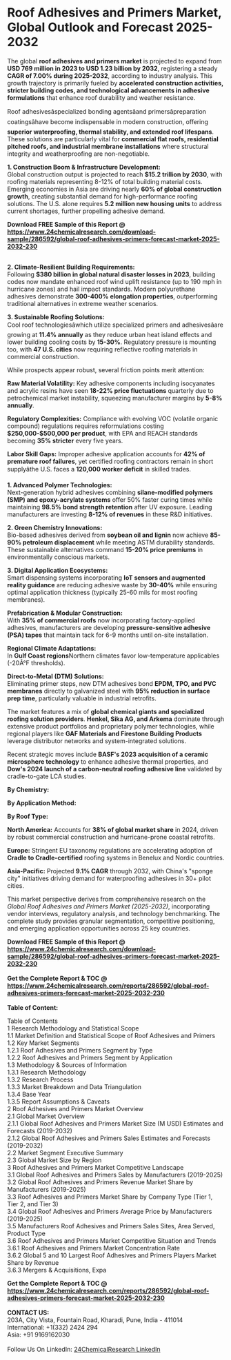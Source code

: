 <h1>Roof Adhesives and Primers Market, Global Outlook and Forecast 2025-2032</h1><p>The global <strong>roof adhesives and primers market</strong> is projected to expand from <strong>USD 769 million in 2023 to USD 1.23 billion by 2032</strong>, registering a steady <strong>CAGR of 7.00% during 2025-2032</strong>, according to industry analysis. This growth trajectory is primarily fueled by <strong>accelerated construction activities, stricter building codes, and technological advancements in adhesive formulations</strong> that enhance roof durability and weather resistance.</p><p>Roof adhesivesâspecialized bonding agentsâand primersâpreparation coatingsâhave become indispensable in modern construction, offering <strong>superior waterproofing, thermal stability, and extended roof lifespans</strong>. These solutions are particularly vital for <strong>commercial flat roofs, residential pitched roofs, and industrial membrane installations</strong> where structural integrity and weatherproofing are non-negotiable.</p><p><strong>1. Construction Boom &amp; Infrastructure Development:</strong><br>
Global construction output is projected to reach <strong>$15.2 trillion by 2030</strong>, with roofing materials representing 8-12% of total building material costs. Emerging economies in Asia are driving nearly <strong>60% of global construction growth</strong>, creating substantial demand for high-performance roofing solutions. The U.S. alone requires <strong>5.2 million new housing units</strong> to address current shortages, further propelling adhesive demand.</p><div><b>Download FREE Sample of this Report @ 
            <a href="https://www.24chemicalresearch.com/download-sample/286592/global-roof-adhesives-primers-forecast-market-2025-2032-230">
            https://www.24chemicalresearch.com/download-sample/286592/global-roof-adhesives-primers-forecast-market-2025-2032-230</a></b></div><br><p><strong>2. Climate-Resilient Building Requirements:</strong><br>
Following <strong>$380 billion in global natural disaster losses in 2023</strong>, building codes now mandate enhanced roof wind uplift resistance (up to 190 mph in hurricane zones) and hail impact standards. Modern polyurethane adhesives demonstrate <strong>300-400% elongation properties</strong>, outperforming traditional alternatives in extreme weather scenarios.</p><p><strong>3. Sustainable Roofing Solutions:</strong><br>
Cool roof technologiesâwhich utilize specialized primers and adhesivesâare growing at <strong>11.4% annually</strong> as they reduce urban heat island effects and lower building cooling costs by <strong>15-30%</strong>. Regulatory pressure is mounting too, with <strong>47 U.S. cities</strong> now requiring reflective roofing materials in commercial construction.</p><p>While prospects appear robust, several friction points merit attention:</p><p><strong>Raw Material Volatility:</strong> Key adhesive components including isocyanates and acrylic resins have seen <strong>18-22% price fluctuations</strong> quarterly due to petrochemical market instability, squeezing manufacturer margins by <strong>5-8% annually</strong>.</p><p><strong>Regulatory Complexities:</strong> Compliance with evolving VOC (volatile organic compound) regulations requires reformulations costing <strong>$250,000-$500,000 per product</strong>, with EPA and REACH standards becoming <strong>35% stricter</strong> every five years.</p><p><strong>Labor Skill Gaps:</strong> Improper adhesive application accounts for <strong>42% of premature roof failures</strong>, yet certified roofing contractors remain in short supplyâthe U.S. faces a <strong>120,000 worker deficit</strong> in skilled trades.</p><p><strong>1. Advanced Polymer Technologies:</strong><br>
Next-generation hybrid adhesives combining <strong>silane-modified polymers (SMP) and epoxy-acrylate systems</strong> offer 50% faster curing times while maintaining <strong>98.5% bond strength retention</strong> after UV exposure. Leading manufacturers are investing <strong>8-12% of revenues</strong> in these R&amp;D initiatives.</p><p><strong>2. Green Chemistry Innovations:</strong><br>
Bio-based adhesives derived from <strong>soybean oil and lignin</strong> now achieve <strong>85-90% petroleum displacement</strong> while meeting ASTM durability standards. These sustainable alternatives command <strong>15-20% price premiums</strong> in environmentally conscious markets.</p><p><strong>3. Digital Application Ecosystems:</strong><br>
Smart dispensing systems incorporating <strong>IoT sensors and augmented reality guidance</strong> are reducing adhesive waste by <strong>30-40%</strong> while ensuring optimal application thickness (typically 25-60 mils for most roofing membranes).</p><p><strong>Prefabrication &amp; Modular Construction:</strong><br>
    With <strong>35% of commercial roofs</strong> now incorporating factory-applied adhesives, manufacturers are developing <strong>pressure-sensitive adhesive (PSA) tapes</strong> that maintain tack for 6-9 months until on-site installation.</p><p><strong>Regional Climate Adaptations:</strong><br>
    In <strong>Gulf Coast regions</strong>Northern climates favor low-temperature applicables (-20Â°F thresholds).</p><p><strong>Direct-to-Metal (DTM) Solutions:</strong><br>
    Eliminating primer steps, new DTM adhesives bond <strong>EPDM, TPO, and PVC membranes</strong> directly to galvanized steel with <strong>95% reduction in surface prep time</strong>, particularly valuable in industrial retrofits.</p><p>The market features a mix of <strong>global chemical giants and specialized roofing solution providers</strong>. <strong>Henkel, Sika AG, and Arkema</strong> dominate through extensive product portfolios and proprietary polymer technologies, while regional players like <strong>GAF Materials and Firestone Building Products</strong> leverage distributor networks and system-integrated solutions.</p><p>Recent strategic moves include <strong>BASF's 2023 acquisition of a ceramic microsphere technology</strong> to enhance adhesive thermal properties, and <strong>Dow's 2024 launch of a carbon-neutral roofing adhesive line</strong> validated by cradle-to-gate LCA studies.</p><p><strong>By Chemistry:</strong></p><p><strong>By Application Method:</strong></p><p><strong>By Roof Type:</strong></p><p><strong>North America:</strong> Accounts for <strong>38% of global market share</strong> in 2024, driven by robust commercial construction and hurricane-prone coastal retrofits.</p><p><strong>Europe:</strong> Stringent EU taxonomy regulations are accelerating adoption of <strong>Cradle to Cradle-certified</strong> roofing systems in Benelux and Nordic countries.</p><p><strong>Asia-Pacific:</strong> Projected <strong>9.1% CAGR</strong> through 2032, with China's "sponge city" initiatives driving demand for waterproofing adhesives in 30+ pilot cities.</p><p>This market perspective derives from comprehensive research on the <em>Global Roof Adhesives and Primers Market (2025-2032)</em>, incorporating vendor interviews, regulatory analysis, and technology benchmarking. The complete study provides granular segmentation, competitive positioning, and emerging application opportunities across 25 key countries.</p><div><b>Download FREE Sample of this Report @ 
            <a href="https://www.24chemicalresearch.com/download-sample/286592/global-roof-adhesives-primers-forecast-market-2025-2032-230">
            https://www.24chemicalresearch.com/download-sample/286592/global-roof-adhesives-primers-forecast-market-2025-2032-230</a></b></div><br><div><b>Get the Complete Report & TOC @ 
            <a href="https://www.24chemicalresearch.com/reports/286592/global-roof-adhesives-primers-forecast-market-2025-2032-230">
            https://www.24chemicalresearch.com/reports/286592/global-roof-adhesives-primers-forecast-market-2025-2032-230</a></b></div><br>
            <b>Table of Content:</b><p>Table of Contents<br />
1 Research Methodology and Statistical Scope<br />
1.1 Market Definition and Statistical Scope of Roof Adhesives and Primers<br />
1.2 Key Market Segments<br />
1.2.1 Roof Adhesives and Primers Segment by Type<br />
1.2.2 Roof Adhesives and Primers Segment by Application<br />
1.3 Methodology & Sources of Information<br />
1.3.1 Research Methodology<br />
1.3.2 Research Process<br />
1.3.3 Market Breakdown and Data Triangulation<br />
1.3.4 Base Year<br />
1.3.5 Report Assumptions & Caveats<br />
2 Roof Adhesives and Primers Market Overview<br />
2.1 Global Market Overview<br />
2.1.1 Global Roof Adhesives and Primers Market Size (M USD) Estimates and Forecasts (2019-2032)<br />
2.1.2 Global Roof Adhesives and Primers Sales Estimates and Forecasts (2019-2032)<br />
2.2 Market Segment Executive Summary<br />
2.3 Global Market Size by Region<br />
3 Roof Adhesives and Primers Market Competitive Landscape<br />
3.1 Global Roof Adhesives and Primers Sales by Manufacturers (2019-2025)<br />
3.2 Global Roof Adhesives and Primers Revenue Market Share by Manufacturers (2019-2025)<br />
3.3 Roof Adhesives and Primers Market Share by Company Type (Tier 1, Tier 2, and Tier 3)<br />
3.4 Global Roof Adhesives and Primers Average Price by Manufacturers (2019-2025)<br />
3.5 Manufacturers Roof Adhesives and Primers Sales Sites, Area Served, Product Type<br />
3.6 Roof Adhesives and Primers Market Competitive Situation and Trends<br />
3.6.1 Roof Adhesives and Primers Market Concentration Rate<br />
3.6.2 Global 5 and 10 Largest Roof Adhesives and Primers Players Market Share by Revenue<br />
3.6.3 Mergers & Acquisitions, Expa</p><div><b>Get the Complete Report & TOC @ 
            <a href="https://www.24chemicalresearch.com/reports/286592/global-roof-adhesives-primers-forecast-market-2025-2032-230">
            https://www.24chemicalresearch.com/reports/286592/global-roof-adhesives-primers-forecast-market-2025-2032-230</a></b></div><br><b>CONTACT US:</b><br>
            203A, City Vista, Fountain Road, Kharadi, Pune, India - 411014<br>
            International: +1(332) 2424 294<br>
            Asia: +91 9169162030 <br><br>
            Follow Us On LinkedIn: <a href="https://www.linkedin.com/company/24chemicalresearch/">24ChemicalResearch LinkedIn</a>